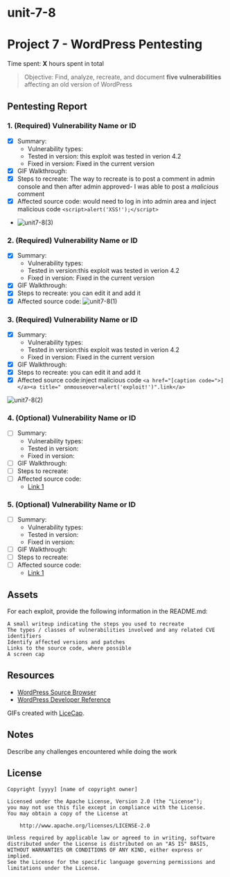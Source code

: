 
# unit-7-8

# Project 7 - WordPress Pentesting

Time spent: **X** hours spent in total

> Objective: Find, analyze, recreate, and document **five vulnerabilities** affecting an old version of WordPress

## Pentesting Report

### 1. (Required) Vulnerability Name or ID
  - [x] Summary: 
    - Vulnerability types:
    - Tested in version: this exploit was tested in verion 4.2
    - Fixed in version: Fixed in the current version
  - [x] GIF Walkthrough: 
  - [x] Steps to recreate: The way to recreate is to post a comment in admin console and then after admin approved- I was able to post a _malicious_ comment
  - [x] Affected source code:  would need to log in into admin area and inject malicious code `<script>alert('XSS!');</script>`

  - ![unit7-8(3)](https://user-images.githubusercontent.com/89932088/140195220-ce466051-c9c0-46ac-9f20-c9d5c2b739d3.gif)
### 2. (Required) Vulnerability Name or ID
  - [x] Summary: 
    - Vulnerability types:
    - Tested in version:this exploit was tested in verion 4.2
    - Fixed in version: Fixed in the current version
  - [x] GIF Walkthrough: 
  - [x] Steps to recreate: you can edit it and add it
  - [x] Affected source code:
  ![unit7-8(1)](https://user-images.githubusercontent.com/89932088/140191854-7b496f1d-ee8f-4db2-8a8e-744b9105356c.gif)
### 3. (Required) Vulnerability Name or ID
  - [x] Summary: 
    - Vulnerability types:
    - Tested in version:this exploit was tested in verion 4.2
    - Fixed in version: Fixed in the current version
  - [x] GIF Walkthrough: 
  - [x] Steps to recreate: you can edit it and add it
  - [x] Affected source code:inject malicious code `<a href="[caption code=">]</a><a title=" onmouseover=alert('exploit!')".link</a>`

![unit7-8(2)](https://user-images.githubusercontent.com/89932088/140195266-c2644227-ac64-4475-9ac6-6b44645df071.gif)

### 4. (Optional) Vulnerability Name or ID
  - [ ] Summary: 
    - Vulnerability types:
    - Tested in version:
    - Fixed in version: 
  - [ ] GIF Walkthrough: 
  - [ ] Steps to recreate: 
  - [ ] Affected source code:
    - [Link 1](https://core.trac.wordpress.org/browser/tags/version/src/source_file.php)
### 5. (Optional) Vulnerability Name or ID
  - [ ] Summary: 
    - Vulnerability types:
    - Tested in version:
    - Fixed in version: 
  - [ ] GIF Walkthrough: 
  - [ ] Steps to recreate: 
  - [ ] Affected source code:
    - [Link 1](https://core.trac.wordpress.org/browser/tags/version/src/source_file.php) 

## Assets

For each exploit, provide the following information in the README.md:

    A small writeup indicating the steps you used to recreate
    The types / classes of vulnerabilities involved and any related CVE identifiers
    Identify affected versions and patches
    Links to the source code, where possible
    A screen cap


## Resources

- [WordPress Source Browser](https://core.trac.wordpress.org/browser/)
- [WordPress Developer Reference](https://developer.wordpress.org/reference/)

GIFs created with [LiceCap](http://www.cockos.com/licecap/).

## Notes

Describe any challenges encountered while doing the work

## License

    Copyright [yyyy] [name of copyright owner]

    Licensed under the Apache License, Version 2.0 (the "License");
    you may not use this file except in compliance with the License.
    You may obtain a copy of the License at

        http://www.apache.org/licenses/LICENSE-2.0

    Unless required by applicable law or agreed to in writing, software
    distributed under the License is distributed on an "AS IS" BASIS,
    WITHOUT WARRANTIES OR CONDITIONS OF ANY KIND, either express or implied.
    See the License for the specific language governing permissions and
    limitations under the License.


